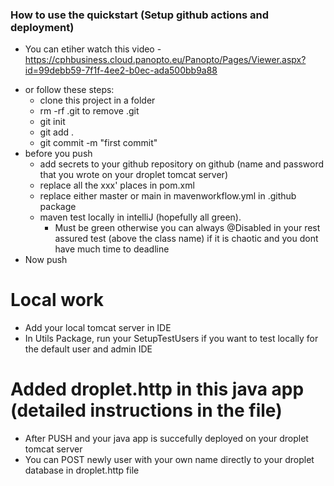   ### How to use the quickstart (Setup github actions and deployment)
* You can etiher watch this video - https://cphbusiness.cloud.panopto.eu/Panopto/Pages/Viewer.aspx?id=99debb59-7f1f-4ee2-b0ec-ada500bb9a88
- or follow these steps: 
  - clone this project in a folder
  - rm -rf .git to remove .git
  - git init
  - git add .
  - git commit -m "first commit"
- before you push
  - add secrets to your github repository on github (name and password that you wrote on your droplet tomcat server)
  - replace all the xxx' places in pom.xml 
  - replace either master or main in mavenworkflow.yml in .github package
  - maven test locally in intelliJ (hopefully all green). 
    - Must be green otherwise you can always @Disabled in your rest assured test (above the class name) if it is chaotic and you dont have much time to deadline
-  Now push 

# Local work
 - Add your local tomcat server in IDE
 - In Utils Package, run your SetupTestUsers if you want to test locally for the default user and admin IDE

# Added droplet.http in this java app (detailed instructions in the file)
- After PUSH and your java app is succefully deployed on your droplet tomcat server
- You can POST newly user with your own name directly to your droplet database in droplet.http file 




